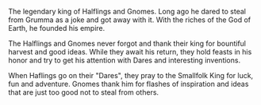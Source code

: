 The legendary king of Halflings and Gnomes. Long ago he dared to steal from Grumma as a joke and got away with it. With the riches of the God of Earth, he founded his empire.

The Halflings and Gnomes never forgot and thank their king for bountiful harvest and good ideas. While they await his return, they hold feasts in his honor and try to get his attention with Dares and interesting inventions.

When Haflings go on their "Dares", they pray to the Smallfolk King for luck, fun and adventure. Gnomes thank him for flashes of inspiration and ideas that are just too good not to steal from others.